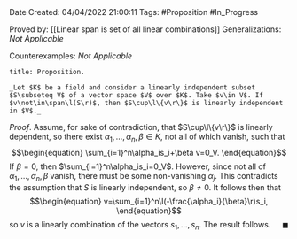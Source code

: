 <br />
<br />

Date Created: 04/04/2022 21:00:11
Tags: #Proposition #In_Progress

Proved by: [[Linear span is set of all linear combinations]]
Generalizations: _Not Applicable_

Counterexamples: _Not Applicable_

``` ad-Proposition
title: Proposition.

_Let $K$ be a field and consider a linearly independent subset $S\subseteq V$ of a vector space $V$ over $K$. Take $v\in V$. If $v\not\in\span\l(S\r)$, then $S\cup\l\{v\r\}$ is linearly independent in $V$._

```

_Proof_. Assume, for sake of contradiction, that $S\cup\l\{v\r\}$ is linearly dependent, so there exist $\alpha_1,\dots,\alpha_n,\beta\in K$, not all of which vanish, such that
$$\begin{equation}
    \sum_{i=1}^n\alpha_is_i+\beta v=0_V.
\end{equation}$$
If $\beta=0$, then $\sum_{i=1}^n\alpha_is_i=0_V$. However, since not all of $\alpha_1,\dots,\alpha_n,\beta$ vanish, there must be some non-vanishing $\alpha_j$. This contradicts the assumption that $S$ is linearly independent, so $\beta\neq0$. It follows then that
$$\begin{equation}
    v=\sum_{i=1}^n\l(-\frac{\alpha_i}{\beta}\r)s_i,
\end{equation}$$
so $v$ is a linearly combination of the vectors $s_1,\dots,s_n$. The result follows.<span style="float:right;">$\blacksquare$</span>
